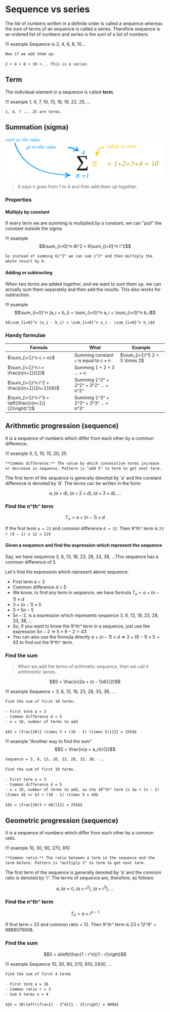 # Sequence vs series

The list of numbers written in a definite order is called a sequence whereas the sum of terms of an  sequence is called a series. Therefore sequence is an ordered list of numbers and series is the sum of a list of numbers.

!!! example
    Sequence is 2, 4, 6, 8, 10...

    Now if we add them up:

    2 + 4 + 8 + 10 +... This is a series.

## Term

The individual element in a sequence is called **term**.

!!! example
    1, 4, 7, 10, 13, 16, 19, 22, 25, ...

    1, 4, 7 ... 25 are terms.

## Summation (sigma)

![Summation](assets/sigma-notation.svg)

> It says n goes from 1 to 4 and then add them up together.

### Properties

#### Multiply by constant

If every term we are summing is multiplied by a constant, we can "pull" the constant outside the sigma.

!!! example
    $$\sum_{i=0}^n 6i^2 = 6\sum_{i=0}^n i^2$$

    So instead of summing 6i^2^ we can sum i^2^ and then multiply the whole result by 6.

#### Adding or subtracting

When two terms are added together, and we want to sum them up, we can actually sum them separately and then add the results. This also works for subtraction.

!!! example
    $$\sum_{i=0}^n (a_i + b_i) = \sum_{i=0}^n a_i + \sum_{i=0}^n b_i$$

    $$\sum_{i=0}^n (a_i - b_i) = \sum_{i=0}^n a_i - \sum_{i=0}^n b_i$$

### Handy farmulae

| Farmula                                              | What                                          | Example                       |
|------------------------------------------------------|-----------------------------------------------|-------------------------------|
| $\sum_{i=1}^n c = nc$                                | Summing constant `c` is equal to $c \times n$ | $\sum_{i=1}^5 2 = 5 \times 2$ |
| $\sum_{i=1}^n i = \frac{n(n+1)}{2}$                  | Summing 1 + 2 + 3 ... + n                     |                               |
| $\sum_{i=1}^n i^2 = \frac{n(n+1)(2n+1)}{6}$          | Summing 1^2^ + 2^2^ + 3^2^ ... + n^2^         |                               |
| $\sum_{i=1}^n i^3 = \left(\frac{n(n+1)}{2}\right)^2$ | Summing 1^3^ + 2^3^ + 3^3^ ... + n^3^         |                               |

## Arithmetic progression (sequence)

It is a sequence of numbers which differ from each other by a common difference.

!!! example
    0, 5, 10, 15, 20, 25

    **Common difference:** The value by which consecutive terms increase or decrease in sequence. Pattern is "add 5" to term to get next term.

The first term of the sequence is generally denoted by ‘a’ and the constant difference is denoted by ‘d’. The terms can be wriiten in the form:

$$a, (a + d), (a + 2 \times d), (a + 3 \times d),...$$

### Find the n^th^ term

$$T_n = a + (n − 1) \times d$$

If the first term `a = 23` and common difference `d = 12`. Then 9^th^ term is `23 + (9 − 1) x 12 = 119`

#### Given a sequence and find the expression which represent the sequence

Say, we have sequence 3, 8, 13, 18, 23, 28, 33, 38, ...This sequence has a common difference of 5.

Let's find the expression which represent above sequence.

- First term a = 3
- Common difference d = 5
- We know, to find any term in sequence, we have farmula $T_n = a + (n − 1) \times d$
- $3 + (n − 1) \times 5$
- $3 + 5n − 5$
- $5n - 2$, is a expression which represents sequence 3, 8, 13, 18, 23, 28, 33, 38, ...
- So, if you want to know the 9^th^ term in a sequence, just use the expression $5n - 2$ => $5 \times 9 -2 = 43$
- You can also use the formula directly $a + (n − 1) \times d$ => $3 + (9 − 1) \times 5 = 43$ to find out the 9^th^ term.

### Find the sum

> When we add the terms of arithmetic sequence, then we call it arithmentic series.

$$S = \frac{n(2a + (n - 1)d)}{2}$$

!!! example
    Sequence = 3, 8, 13, 18, 23, 28, 33, 38, ...

    Find the sum of first 10 terms.

    - First term a = 3
    - Common difference d = 5
    - n = 10, number of terms to add

    $$S = \frac{10(2 \times 3 + (10 - 1) \times 5)}{2} = 255$$

!!! example "Another way to find the sum"
    $$S = \frac{n(a + a_n)}{2}$$

    Sequence = 3, 8, 13, 18, 23, 28, 33, 38, ...

    Find the sum of first 10 terms.

    - First term a = 3
    - Common difference d = 5
    - n = 10, number of terms to add, so the 10^th^ term is $a + (n − 1) \times d$ => $3 + (10 - 1) \times 5 = 48$

    $$S = \frac{10(3 + 48)}{2} = 255$$

## Geometric progression (sequence)

It is a sequence of numbers which differ from each other by a common ratio.

!!! example
    10, 30, 90, 270, 810

    **Common ratio:** The ratio between a term in the sequence and the term before. Pattern is "multiply 3" to term to get next term.

The first term of the sequence is generally denoted by ‘a’ and the common ratio is denoted by ‘r’. The terms of sequence are, therefore, as follows:

$$a, (a \times r), (a \times r^2 ), (a \times r^3 ), ...$$

### Find the n^th^ term

$$T_n = a \times r^{n − 1}$$

If first term = 23 and common ratio = 12. Then 9^th^ term is 23 x 12^8^ = 9889579008.

### Find the sum

$$S = a\left(\frac{1 - r^n}{1 - r}\right)$$

!!! example
    Sequence 10, 30, 90, 270, 810, 2430, ...

    Find the sum of first 4 terms

    - First term a = 10
    - Common ratio r = 3
    - Sum 4 terms n = 4

    $$S = 10\left(\frac{1 - 3^4}{1 - 3}\right) = 400$$
